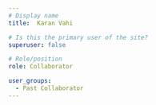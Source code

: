 ```yaml
---
# Display name
title:  Karan Vahi

# Is this the primary user of the site?
superuser: false

# Role/position
role: Collaborator

user_groups:
  - Past Collaborator
---
```

